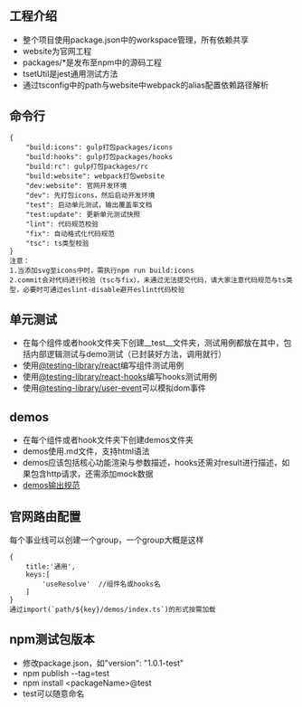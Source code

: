 ## 工程介绍
*  整个项目使用package.json中的workspace管理，所有依赖共享
*  website为官网工程
*  packages/*是发布至npm中的源码工程
*  tsetUtil是jest通用测试方法
*  通过tsconfig中的path与website中webpack的alias配置依赖路径解析

## 命令行
```
{
    "build:icons": gulp打包packages/icons          
    "build:hooks": gulp打包packages/hooks  
    "build:rc": gulp打包packages/rc
    "build:website": webpack打包website
    "dev:website": 官网开发环境
    "dev": 先打包icons，然后启动开发环境
    "test": 启动单元测试，输出覆盖率文档
    "test:update": 更新单元测试快照
    "lint": 代码规范校验
    "fix": 自动格式化代码规范
    "tsc": ts类型校验
}
注意：
1.当添加svg至icons中时，需执行npm run build:icons
2.commit会对代码进行校验（tsc与fix），未通过无法提交代码，请大家注意代码规范与ts类型，必要时可通过eslint-disable避开eslint代码校验
```

## 单元测试
*  在每个组件或者hook文件夹下创建__test__文件夹，测试用例都放在其中，包括内部逻辑测试与demo测试（已封装好方法，调用就行）
*  使用[@testing-library/react](https://testing-library.com/docs/react-testing-library/intro)编写组件测试用例
*  使用[@testing-library/react-hooks](https://react-hooks-testing-library.com/reference/api/)编写hooks测试用例
*  使用[@testing-library/user-event](https://testing-library.com/docs/ecosystem-user-event)可以模拟dom事件

## demos
*  在每个组件或者hook文件夹下创建demos文件夹
*  demos使用.md文件，支持html语法
*  demos应该包括核心功能渲染与参数描述，hooks还需对result进行描述，如果包含http请求，还需添加mock数据
*  [demos输出规范](https://gitlab.leke.cn/frontend/fe-basics/leke-base/-/blob/master/packages/rc/components/MiniHeader/demos/index.ts)

## 官网路由配置
每个事业线可以创建一个group，一个group大概是这样
```
{
    title:'通用',
    keys:[
        'useResolve'  //组件名或hooks名
    ]
}
通过import(`path/${key}/demos/index.ts`)的形式按需加载
```

## npm测试包版本
- 修改package.json，如"version": "1.0.1-test"
- npm publish --tag=test
- npm install \<packageName\>@test
- test可以随意命名

